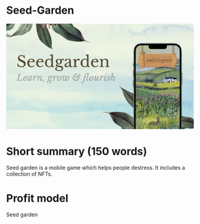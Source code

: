 # Seed-Garden

![alt text for screen readers](./seed-garden-frontend/public/hero.jpg "Text to show on mouseover")

# Short summary (150 words)
Seed garden is a mobile game which helps people destress. It includes a collection of NFTs.

# Profit model
Seed garden